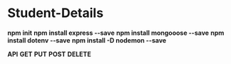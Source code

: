 # Student-Details

**npm init**
**npm install express --save** 
**npm install mongooose --save**
**npm install dotenv --save**
**npm install -D nodemon --save**


**API**
**GET**
**PUT**
**POST**
**DELETE**
